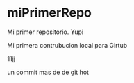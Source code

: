 # miPrimerRepo

Mi primer repositorio. Yupi

Mi primera contrubucion local para Girtub 

11jj

un commit mas de de git hot
